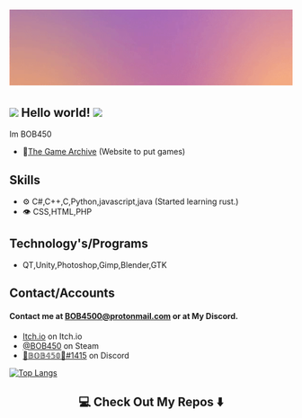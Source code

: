 
<h1 align="center">
  <img src="/ezgif-2-55bfe4cca5b0.gif" alt="BOB450" />
</h1>

## <img src="https://github.com/TheDudeThatCode/TheDudeThatCode/blob/master/Assets/Hi.gif" width="29px"> Hello world!&nbsp;<img src="https://github.com/TheDudeThatCode/TheDudeThatCode/blob/master/Assets/Earth.gif" width="24px">

Im BOB450

- 🧭[The Game Archive](https://thegamearchive.net/) (Website to put games)

## Skills

- ⚙️ C#,C++,C,Python,javascript,java (Started learning rust.)
- 👁️ CSS,HTML,PHP

## Technology's/Programs

- QT,Unity,Photoshop,Gimp,Blender,GTK

## Contact/Accounts

#### Contact me at BOB4500@protonmail.com or at My Discord.

- [Itch.io](https://bob4500.itch.io/) on Itch.io
- [@BOB450](https://steamcommunity.com/id/BOB450/) on Steam
- [🐲𝔹𝕆𝔹𝟜𝟝𝟘🐲#1415](https://discordapp.com/users/277920295833305088) on Discord

[![Top Langs](https://github-readme-stats.vercel.app/api/top-langs/?BOB450=anuraghazra)](https://github.com/anuraghazra/github-readme-stats)

<h2  align="center">💻 Check Out My Repos ⬇️ </h2>
